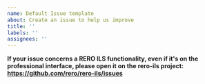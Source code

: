 ```yaml
---
name: Default Issue template
about: Create an issue to help us improve
title: ''
labels: ''
assignees: ''
---
```


**If your issue concerns a RERO ILS functionality, even if it's on the
professional interface, please open it on the rero-ils project:
https://github.com/rero/rero-ils/issues**
